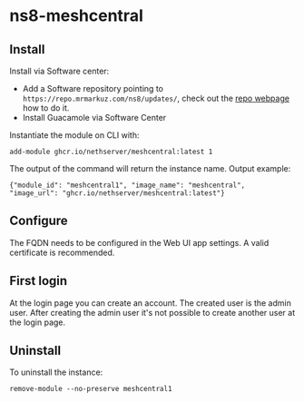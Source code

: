 # ns8-meshcentral



## Install

Install via Software center:

  - Add a Software repository pointing to `https://repo.mrmarkuz.com/ns8/updates/`, check out the [repo webpage](https://repo.mrmarkuz.com) how to do it.
  - Install Guacamole via Software Center

Instantiate the module on CLI with:

    add-module ghcr.io/nethserver/meshcentral:latest 1

The output of the command will return the instance name.
Output example:

    {"module_id": "meshcentral1", "image_name": "meshcentral", "image_url": "ghcr.io/nethserver/meshcentral:latest"}

## Configure

The FQDN needs to be configured in the Web UI app settings. A valid certificate is recommended.

## First login

At the login page you can create an account. The created user is the admin user. After creating the admin user it's not possible to create another user at the login page.

## Uninstall

To uninstall the instance:

    remove-module --no-preserve meshcentral1

